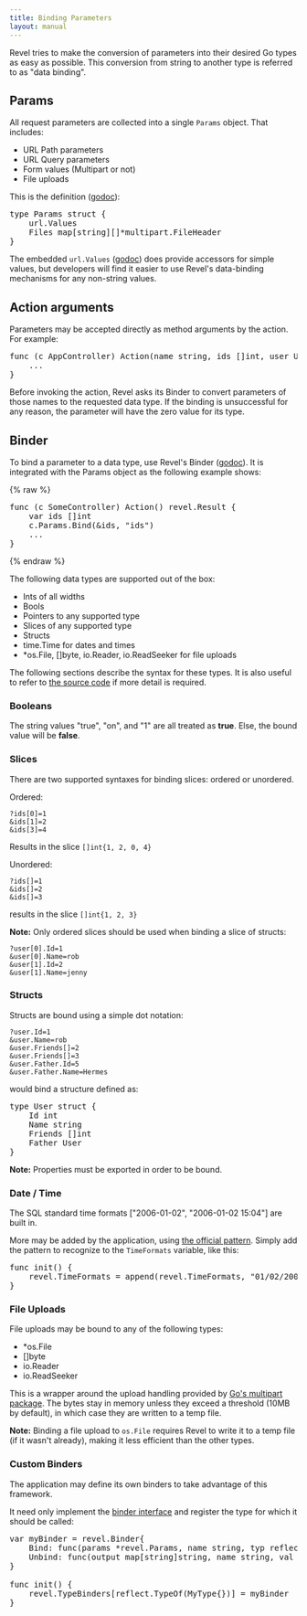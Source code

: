```yaml
---
title: Binding Parameters
layout: manual
---
```


Revel tries to make the conversion of parameters into their desired Go types as
easy as possible.  This conversion from string to another type is referred to as
"data binding".

## Params

All request parameters are collected into a single `Params` object.  That includes:
* URL Path parameters
* URL Query parameters
* Form values (Multipart or not)
* File uploads

This is the definition ([godoc](../docs/godoc/params.html)):

<pre class="prettyprint lang-go">
type Params struct {
	url.Values
	Files map[string][]*multipart.FileHeader
}
</pre>

The embedded `url.Values` ([godoc](http://www.golang.org/pkg/net/url/#Values))
does provide accessors for simple values, but developers will find it easier to
use Revel's data-binding mechanisms for any non-string values.

## Action arguments

Parameters may be accepted directly as method arguments by the action.  For
example:

<pre class="prettyprint lang-go">
func (c AppController) Action(name string, ids []int, user User, img []byte) revel.Result {
	...
}
</pre>

Before invoking the action, Revel asks its Binder to convert parameters of those
names to the requested data type.  If the binding is unsuccessful for any
reason, the parameter will have the zero value for its type.

## Binder

To bind a parameter to a data type, use Revel's Binder
([godoc](../docs/godoc/binder.html)).  It is integrated with the Params object
as the following example shows:

{% raw %}
<pre class="prettyprint lang-go">
func (c SomeController) Action() revel.Result {
	var ids []int
	c.Params.Bind(&amp;ids, "ids")
	...
}
</pre>
{% endraw %}

The following data types are supported out of the box:
* Ints of all widths
* Bools
* Pointers to any supported type
* Slices of any supported type
* Structs
* time.Time for dates and times
* \*os.File, \[\]byte, io.Reader, io.ReadSeeker for file uploads

The following sections describe the syntax for these types.  It is also useful
to refer to [the source code](../docs/src/binder.html) if more detail is required.

### Booleans

The string values "true", "on", and "1" are all treated as **true**.  Else, the
bound value will be **false**.

### Slices

There are two supported syntaxes for binding slices: ordered or unordered.

Ordered:

	?ids[0]=1
	&ids[1]=2
	&ids[3]=4

Results in the slice `[]int{1, 2, 0, 4}`

Unordered:

	?ids[]=1
	&ids[]=2
	&ids[]=3

results in the slice `[]int{1, 2, 3}`

**Note:** Only ordered slices should be used when binding a slice of structs:

	?user[0].Id=1
	&user[0].Name=rob
	&user[1].Id=2
	&user[1].Name=jenny

### Structs

Structs are bound using a simple dot notation:

	?user.Id=1
	&user.Name=rob
	&user.Friends[]=2
	&user.Friends[]=3
	&user.Father.Id=5
	&user.Father.Name=Hermes

would bind a structure defined as:

<pre class="prettyprint lang-go">
type User struct {
	Id int
	Name string
	Friends []int
	Father User
}
</pre>

**Note:** Properties must be exported in order to be bound.

### Date / Time

The SQL standard time formats \["2006-01-02", "2006-01-02 15:04"\] are built in.

More may be added by the application, using
[the official pattern](http://golang.org/pkg/time/#pkg-constants).  Simply add
the pattern to recognize to the `TimeFormats` variable, like this:

<pre class="prettyprint lang-go">
func init() {
	revel.TimeFormats = append(revel.TimeFormats, "01/02/2006")
}
</pre>

### File Uploads

File uploads may be bound to any of the following types:
* \*os.File
* \[\]byte
* io.Reader
* io.ReadSeeker

This is a wrapper around the upload handling provided by
[Go's multipart package](http://golang.org/pkg/mime/multipart/).  The bytes
stay in memory unless they exceed a threshold (10MB by default), in which case
they are written to a temp file.

**Note:** Binding a file upload to `os.File` requires Revel to write it to a
temp file (if it wasn't already), making it less efficient than the other types.

### Custom Binders

The application may define its own binders to take advantage of this framework.

It need only implement the [binder interface](../docs/godoc/binder.html#Binder) and register the type for which it
should be called:

<pre class="prettyprint lang-go">
var myBinder = revel.Binder{
	Bind: func(params *revel.Params, name string, typ reflect.Type) reflect.Value {...},
	Unbind: func(output map[string]string, name string, val interface{}) {...},
}

func init() {
	revel.TypeBinders[reflect.TypeOf(MyType{})] = myBinder
}
</pre>
